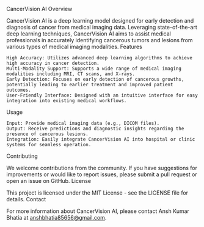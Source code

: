 CancerVision AI
Overview

CancerVision AI is a deep learning model designed for early detection and diagnosis of cancer from medical imaging data. Leveraging state-of-the-art deep learning techniques, CancerVision AI aims to assist medical professionals in accurately identifying cancerous tumors and lesions from various types of medical imaging modalities.
Features

    High Accuracy: Utilizes advanced deep learning algorithms to achieve high accuracy in cancer detection.
    Multi-Modality Support: Supports a wide range of medical imaging modalities including MRI, CT scans, and X-rays.
    Early Detection: Focuses on early detection of cancerous growths, potentially leading to earlier treatment and improved patient outcomes.
    User-Friendly Interface: Designed with an intuitive interface for easy integration into existing medical workflows.

Usage

    Input: Provide medical imaging data (e.g., DICOM files).
    Output: Receive predictions and diagnostic insights regarding the presence of cancerous lesions.
    Integration: Easily integrate CancerVision AI into hospital or clinic systems for seamless operation.

Contributing

We welcome contributions from the community. If you have suggestions for improvements or would like to report issues, please submit a pull request or open an issue on GitHub.
License

This project is licensed under the MIT License - see the LICENSE file for details.
Contact

For more information about CancerVision AI, please contact Ansh Kumar Bhatia at anshbhatia85656@gmail.com.
